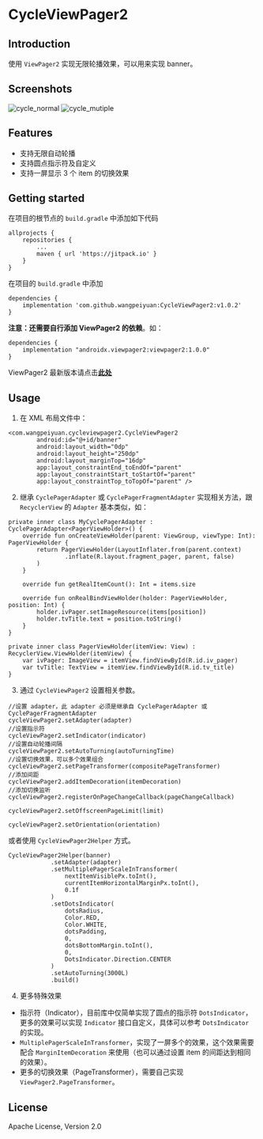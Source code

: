 # CycleViewPager2
## Introduction

使用 `ViewPager2` 实现无限轮播效果，可以用来实现 banner。

## Screenshots

![cycle_normal](assets/cycle_normal.jpg)
![cycle_mutiple](assets/cycle_mutiple.jpg)

## Features

* 支持无限自动轮播
* 支持圆点指示符及自定义
* 支持一屏显示 3 个 item 的切换效果

## Getting started

在项目的根节点的 `build.gradle` 中添加如下代码
```
allprojects {
    repositories {
        ...
        maven { url 'https://jitpack.io' }
    }
}
```

在项目的 `build.gradle` 中添加
```
dependencies {
    implementation 'com.github.wangpeiyuan:CycleViewPager2:v1.0.2'
}
```

**注意：还需要自行添加 ViewPager2 的依赖**。如：
```
dependencies {
    implementation "androidx.viewpager2:viewpager2:1.0.0"
}
``` 

ViewPager2 最新版本请点击[**此处**](https://developer.android.com/jetpack/androidx/releases/viewpager2)

## Usage

1. 在 XML 布局文件中：
```
<com.wangpeiyuan.cycleviewpager2.CycleViewPager2
        android:id="@+id/banner"
        android:layout_width="0dp"
        android:layout_height="250dp"
        android:layout_marginTop="16dp"
        app:layout_constraintEnd_toEndOf="parent"
        app:layout_constraintStart_toStartOf="parent"
        app:layout_constraintTop_toTopOf="parent" />
```

2. 继承 `CyclePagerAdapter` 或 `CyclePagerFragmentAdapter` 实现相关方法，跟 `RecyclerView` 的 `Adapter` 基本类似，如：
```
private inner class MyCyclePagerAdapter : CyclePagerAdapter<PagerViewHolder>() {
    override fun onCreateViewHolder(parent: ViewGroup, viewType: Int): PagerViewHolder {
        return PagerViewHolder(LayoutInflater.from(parent.context)
                .inflate(R.layout.fragment_pager, parent, false)
        )
    }

    override fun getRealItemCount(): Int = items.size

    override fun onRealBindViewHolder(holder: PagerViewHolder, position: Int) {
        holder.ivPager.setImageResource(items[position])
        holder.tvTitle.text = position.toString()
    }
}

private inner class PagerViewHolder(itemView: View) : RecyclerView.ViewHolder(itemView) {
    var ivPager: ImageView = itemView.findViewById(R.id.iv_pager)
    var tvTitle: TextView = itemView.findViewById(R.id.tv_title)
} 
```

3. 通过 `CycleViewPager2` 设置相关参数。
``` 
//设置 adapter，此 adapter 必须是继承自 CyclePagerAdapter 或 CyclePagerFragmentAdapter
cycleViewPager2.setAdapter(adapter)
//设置指示符
cycleViewPager2.setIndicator(indicator)
//设置自动轮播间隔
cycleViewPager2.setAutoTurning(autoTurningTime)
//设置切换效果，可以多个效果组合
cycleViewPager2.setPageTransformer(compositePageTransformer)
//添加间距
cycleViewPager2.addItemDecoration(itemDecoration)
//添加切换监听
cycleViewPager2.registerOnPageChangeCallback(pageChangeCallback)

cycleViewPager2.setOffscreenPageLimit(limit)

cycleViewPager2.setOrientation(orientation)
```

或者使用 `CycleViewPager2Helper` 方式。
``` 
CycleViewPager2Helper(banner)
            .setAdapter(adapter)
            .setMultiplePagerScaleInTransformer(
                nextItemVisiblePx.toInt(),
                currentItemHorizontalMarginPx.toInt(),
                0.1f
            )
            .setDotsIndicator(
                dotsRadius,
                Color.RED,
                Color.WHITE,
                dotsPadding,
                0,
                dotsBottomMargin.toInt(),
                0,
                DotsIndicator.Direction.CENTER
            )
            .setAutoTurning(3000L)
            .build()
```

4. 更多特殊效果

* 指示符（Indicator），目前库中仅简单实现了圆点的指示符 `DotsIndicator`，更多的效果可以实现 `Indicator` 接口自定义，具体可以参考 `DotsIndicator` 的实现。
* `MultiplePagerScaleInTransformer`，实现了一屏多个的效果，这个效果需要配合 `MarginItemDecoration` 来使用（也可以通过设置 item 的间距达到相同的效果）。
* 更多的切换效果（PageTransformer），需要自己实现 `ViewPager2.PageTransformer`。

## License

Apache License, Version 2.0